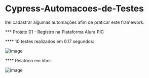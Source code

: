 # Cypress-Automacoes-de-Testes

Irei cadastrar algumas automações afim de praticar este framework:

*** Projeto 01 - Registro na Plataforma Alura PIC

**** 10 testes realizados em 0.17 segundos:

![image](https://user-images.githubusercontent.com/67654045/221302383-006b8a7c-40f3-428e-9d20-11a9a7c21dc0.png)

**** Relatório em html:

![image](https://user-images.githubusercontent.com/67654045/221302800-3f8b7726-5662-4e63-9daa-f5a92fc69ed6.png)
